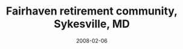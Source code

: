 ---
title: "Fairhaven retirement community, Sykesville, MD"
project_id: 
date: 2008-02-06
conference_id: ""
presenters:
   - peter_bandettini
summary: "<p>Fairhaven retirement community, Sykesville, MD</p>"
file: /assets/presentations/T221.pdf
filename: T221.pdf
layout: presentation
---